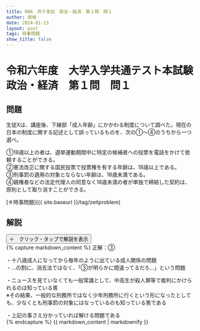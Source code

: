 ```yaml
---
title: R06　共テ本試　政治・経済　第１問　問１
author: 雨坂
date: 2024-01-13
layout: post
tags: 時事問題
show_title: false
---
```

  
# 令和六年度　大学入学共通テスト本試験　政治・経済　第１問　問１  

## 問題  
生徒Xは、講座後、下線部「成人年齢」にかかわる制度について調べた。現在の日本の制度に関する記述として誤っているものを、次の①～④のうちから一つ選べ。  
  
①18歳以上の者は、選挙運動期間中に特定の候補者への投票を電話をかけて依頼することができる。  
②憲法改正に関する国民投票で投票権を有する年齢は、18歳以上である。  
③刑事罰の適用の対象とならない年齢は、18歳未満である。  
④親権者などの法定代理人の同意なく18歳未満の者が単独で締結した契約は、原則として取り消すことができる。  
  
[＃時事問題]({{ site.baseurl }}/tag/zeitproblem)  
  
## 解説  
<div class="collapsible">
  <button class="collapsible-button">＋　クリック・タップで解説を表示</button>
  <div class="collapsible-content">
    {% capture markdown_content %}
正解：③  
  
・十八歳成人になってから毎年のように出ている成人関係の問題  
・…の割に、消去法ではなく、「③が明らかに間違ってるだろ…」という問題  
  
・ニュースを見ていなくても一般常識として、中高生が殺人罪等で裁判にかけられるのは知っている筈  
※その結果、一般的な刑務所ではなく少年刑務所に行くという形になったとしても、少なくとも刑事罰の対象にはなっているのも知っている筈である  
  
・上記の事さえ分かっていれば解ける問題である  
    {% endcapture %}
    {{ markdown_content | markdownify }}
  </div>
</div>
